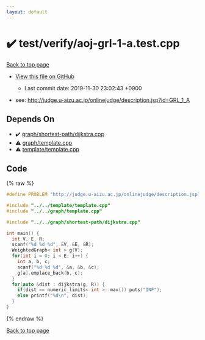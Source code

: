 ```yaml
---
layout: default
---
```


<!-- mathjax config similar to math.stackexchange -->
<script type="text/javascript" async
  src="https://cdnjs.cloudflare.com/ajax/libs/mathjax/2.7.5/MathJax.js?config=TeX-MML-AM_CHTML">
</script>
<script type="text/x-mathjax-config">
  MathJax.Hub.Config({
    TeX: { equationNumbers: { autoNumber: "AMS" }},
    tex2jax: {
      inlineMath: [ ['$','$'] ],
      processEscapes: true
    },
    "HTML-CSS": { matchFontHeight: false },
    displayAlign: "left",
    displayIndent: "2em"
  });
</script>

<script type="text/javascript" src="https://cdnjs.cloudflare.com/ajax/libs/jquery/3.4.1/jquery.min.js"></script>
<script src="https://cdn.jsdelivr.net/npm/jquery-balloon-js@1.1.2/jquery.balloon.min.js" integrity="sha256-ZEYs9VrgAeNuPvs15E39OsyOJaIkXEEt10fzxJ20+2I=" crossorigin="anonymous"></script>
<script type="text/javascript" src="../../../assets/js/copy-button.js"></script>
<link rel="stylesheet" href="../../../assets/css/copy-button.css" />


# :heavy_check_mark: test/verify/aoj-grl-1-a.test.cpp
<a href="../../../index.html">Back to top page</a>

* <a href="{{ site.github.repository_url }}/blob/master/test/verify/aoj-grl-1-a.test.cpp">View this file on GitHub</a>
    - Last commit date: 2019-11-30 23:02:43 +0900


* see: <a href="http://judge.u-aizu.ac.jp/onlinejudge/description.jsp?id=GRL_1_A">http://judge.u-aizu.ac.jp/onlinejudge/description.jsp?id=GRL_1_A</a>


## Depends On
* :heavy_check_mark: <a href="../../../library/graph/shortest-path/dijkstra.cpp.html">graph/shortest-path/dijkstra.cpp</a>
* :warning: <a href="../../../library/graph/template.cpp.html">graph/template.cpp</a>
* :warning: <a href="../../../library/template/template.cpp.html">template/template.cpp</a>


## Code
{% raw %}
```cpp
#define PROBLEM "http://judge.u-aizu.ac.jp/onlinejudge/description.jsp?id=GRL_1_A"

#include "../../template/template.cpp"
#include "../../graph/template.cpp"

#include "../../graph/shortest-path/dijkstra.cpp"

int main() {
  int V, E, R;
  scanf("%d %d %d", &V, &E, &R);
  WeightedGraph< int > g(V);
  for(int i = 0; i < E; i++) {
    int a, b, c;
    scanf("%d %d %d", &a, &b, &c);
    g[a].emplace_back(b, c);
  }
  for(auto &dist : dijkstra(g, R)) {
    if(dist == numeric_limits< int >::max()) puts("INF");
    else printf("%d\n", dist);
  }
}

```
{% endraw %}

<a href="../../../index.html">Back to top page</a>

